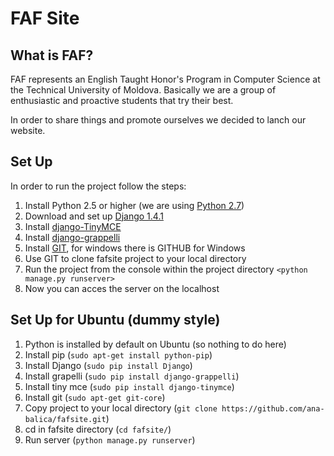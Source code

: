 FAF Site
==============

What is FAF?
--------------
FAF represents an English Taught Honor's Program in Computer Science at the Technical University of Moldova. Basically we are a group of enthusiastic and proactive students that try their best. 

In order to share things and promote ourselves we decided to lanch our website. 

Set Up
-------------
In order to run the project follow the steps:

1.   Install Python 2.5 or higher (we are using [Python 2.7](http://www.python.org/getit/))
2.   Download and set up [Django 1.4.1](https://www.djangoproject.com/download/)
3.   Install [django-TinyMCE](https://github.com/aljosa/django-tinymce)
4.   Install [django-grappelli](https://github.com/sehmaschine/django-grappelli)
5.   Install [GIT](http://git-scm.com/), for windows there is GITHUB for Windows
6.   Use GIT to clone fafsite project to your local directory 
7.   Run the project from the console within the project directory `<python manage.py runserver>`
8.   Now you can acces the server on the localhost

Set Up for Ubuntu (dummy style)
-------------

1.   Python is installed by default on Ubuntu (so nothing to do here)
2.   Install pip (`sudo apt-get install python-pip`)
3.   Install Django (`sudo pip install Django`)
4.   Install grapelli (`sudo pip install django-grappelli`)
5.   Install tiny mce (`sudo pip install django-tinymce`)
6.   Install git (`sudo apt-get git-core`)
7.   Copy project to your local directory (`git clone https://github.com/ana-balica/fafsite.git`)
8.   cd in fafsite directory (`cd fafsite/`)
9.   Run server (`python manage.py runserver`)
